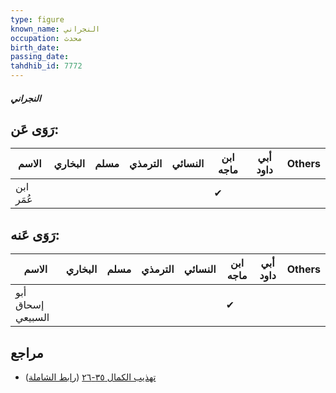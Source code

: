 ```yaml
---
type: figure
known_name: النجراني
occupation: محدث
birth_date:
passing_date:
tahdhib_id: 7772
---
```

##### النجراني

## رَوَى عَن:
| الاسم     | البخاري | مسلم | الترمذي | النسائي | ابن ماجه | أبي داود | Others |
| --------- | ------- | ---- | ------- | ------- | -------- | -------- | ------ |
| ابن عُمَر |         |      |         |         | ✔        |          |        |
## رَوَى عَنه:
| الاسم             | البخاري | مسلم | الترمذي | النسائي | ابن ماجه | أبي داود | Others |
| ----------------- | ------- | ---- | ------- | ------- | -------- | -------- | ------ |
| أبو إسحاق السبيعي |         |      |         |         | ✔        |          |        |
## مراجع
- [تهذيب الكمال ٣٥-٢٦](obsidian://open?vault=Tahdhib-al-Kamal&file=Figures/٧٧٧٢-النجراني) ([رابط الشاملة](https://shamela.ws/book/3722/18625))